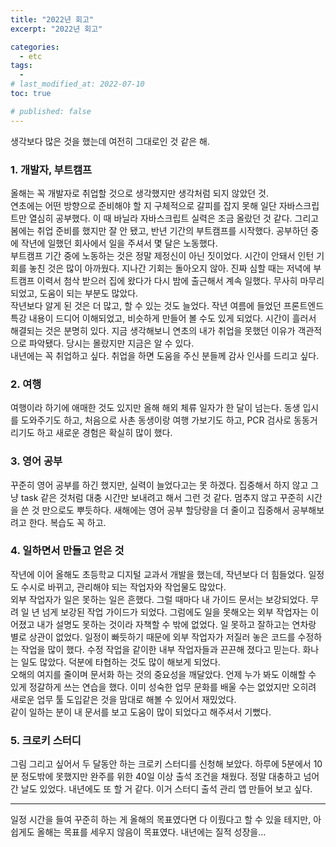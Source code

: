 ```yaml
---
title: "2022년 회고"
excerpt: "2022년 회고"

categories:
  - etc
tags:
  - 
# last_modified_at: 2022-07-10
toc: true

# published: false
---
```


생각보다 많은 것을 했는데 여전히 그대로인 것 같은 해.


### 1. 개발자, 부트캠프
올해는 꼭 개발자로 취업할 것으로 생각했지만 생각처럼 되지 않았던 것.  
연초에는 어떤 방향으로 준비해야 할 지 구체적으로 갈피를 잡지 못해 일단 자바스크립트만 열심히 공부했다. 이 때 바닐라 자바스크립트 실력은 조금 올랐던 것 같다. 그리고 봄에는 취업 준비를 했지만 잘 안 됐고, 반년 기간의 부트캠프를 시작했다. 공부하던 중에 작년에 일했던 회사에서 일을 주셔서 몇 달은 노동했다.  
부트캠프 기간 중에 노동하는 것은 정말 제정신이 아닌 짓이었다. 시간이 안돼서 인턴 기회를 놓친 것은 많이 아까웠다. 지나간 기회는 돌아오지 않아. 진짜 심할 때는 저녁에 부트캠프 이력서 첨삭 받으러 집에 왔다가 다시 밤에 출근해서 계속 일했다. 무사히 마무리 되었고, 도움이 되는 부분도 많았다.  
작년보다 알게 된 것은 더 많고, 할 수 있는 것도 늘었다. 작년 여름에 들었던 프론트엔드 특강 내용이 드디어 이해되었고, 비슷하게 만들어 볼 수도 있게 되었다. 시간이 흘러서 해결되는 것은 분명히 있다. 지금 생각해보니 연초의 내가 취업을 못했던 이유가 객관적으로 파악됐다. 당시는 몰랐지만 지금은 알 수 있다.  
내년에는 꼭 취업하고 싶다. 취업을 하면 도움을 주신 분들께 감사 인사를 드리고 싶다.

### 2. 여행
여행이라 하기에 애매한 것도 있지만 올해 해외 체류 일자가 한 달이 넘는다. 동생 입시를 도와주기도 하고, 처음으로 사촌 동생이랑 여행 가보기도 하고, PCR 검사로 동동거리기도 하고 새로운 경험은 확실히 많이 했다.

### 3. 영어 공부
꾸준히 영어 공부를 하긴 했지만, 실력이 늘었다고는 못 하겠다. 집중해서 하지 않고 그냥 task 같은 것처럼 대충 시간만 보내려고 해서 그런 것 같다. 멈추지 않고 꾸준히 시간을 쓴 것 만으로도 뿌듯하다. 새해에는 영어 공부 할당량을 더 줄이고 집중해서 공부해보려고 한다. 복습도 꼭 하고. 

### 4. 일하면서 만들고 얻은 것
작년에 이어 올해도 초등학교 디지털 교과서 개발을 했는데, 작년보다 더 힘들었다. 일정도 수시로 바뀌고, 관리해야 되는 작업자와 작업물도 많았다.  
외부 작업자가 일은 못하는 일은 흔했다. 그럴 때마다 내 가이드 문서는 보강되었다. 무려 일 년 넘게 보강된 작업 가이드가 되었다. 그럼에도 일을 못해오는 외부 작업자는 이어졌고 내가 설명도 못하는 것이라 자책할 수 밖에 없었다. 일 못하고 잘하고는 연차랑 별로 상관이 없었다. 일정이 빠듯하기 때문에 외부 작업자가 저질러 놓은 코드를 수정하는 작업을 많이 했다. 수정 작업을 같이한 내부 작업자들과 끈끈해 졌다고 믿는다. 화나는 일도 많았다. 덕분에 타협하는 것도 많이 해보게 되었다.  
오해의 여지를 줄이며 문서화 하는 것의 중요성을 깨달았다. 언제 누가 봐도 이해할 수 있게 정갈하게 쓰는 연습을 했다. 이미 성숙한 업무 문화를 배울 수는 없었지만 오히려 새로운 업무 툴 도입같은 것을 맘대로 해볼 수 있어서 재밌었다.  
같이 일하는 분이 내 문서를 보고 도움이 많이 되었다고 해주셔서 기뻤다.

### 5. 크로키 스터디
그림 그리고 싶어서 두 달동안 하는 크로키 스터디를 신청해 보았다. 하루에 5분에서 10분 정도밖에 못했지만 완주를 위한 40일 이상 출석 조건을 채웠다. 정말 대충하고 넘어간 날도 있었다. 내년에도 또 할 거 같다. 이거 스터디 출석 관리 앱 만들어 보고 싶다.  

---

일정 시간을 들여 꾸준히 하는 게 올해의 목표였다면 다 이뤘다고 할 수 있을 테지만, 아쉽게도 올해는 목표를 세우지 않음이 목표였다. 내년에는 질적 성장을...